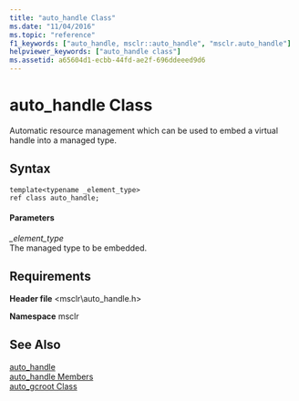 ```yaml
---
title: "auto_handle Class"
ms.date: "11/04/2016"
ms.topic: "reference"
f1_keywords: ["auto_handle, msclr::auto_handle", "msclr.auto_handle"]
helpviewer_keywords: ["auto_handle class"]
ms.assetid: a65604d1-ecbb-44fd-ae2f-696ddeeed9d6
---
```

# auto_handle Class

Automatic resource management which can be used to embed a virtual handle into a managed type.

## Syntax

```
template<typename _element_type>
ref class auto_handle;
```

#### Parameters

*_element_type*<br/>
The managed type to be embedded.

## Requirements

**Header file** \<msclr\auto_handle.h>

**Namespace** msclr

## See Also

[auto_handle](../dotnet/auto-handle.md)<br/>
[auto_handle Members](../dotnet/auto-handle-members.md)<br/>
[auto_gcroot Class](../dotnet/auto-gcroot-class.md)